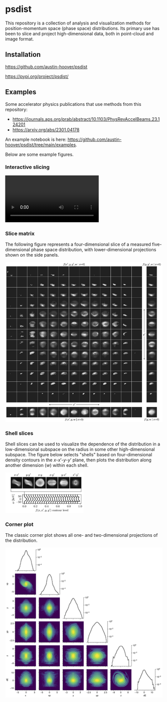 # psdist

This repository is a collection of analysis and visualization methods for position-momentum space (phase space) distributions. Its primary use has been to slice and project high-dimensional data, both in point-cloud and image format.


## Installation

https://github.com/austin-hoover/psdist

https://pypi.org/project/psdist/


## Examples

Some accelerator physics publications that use methods from this repository:
* https://journals.aps.org/prab/abstract/10.1103/PhysRevAccelBeams.23.124201
* https://arxiv.org/abs/2301.04178

An example notebook is here: https://github.com/austin-hoover/psdist/tree/main/examples. 

Below are some example figures.


### Interactive slicing

<video src="https://user-images.githubusercontent.com/58012334/242989106-0ad88e3a-7b10-48d4-9f36-ff8581281e80.mov" controls="controls" style="max-width: 730px;">
</video>


### Slice matrix

The following figure represents a four-dimensional slice of a measured five-dimensional phase space distribution, with lower-dimensional projections shown on the side panels.

![](figures/slice_matrix.png)


### Shell slices

Shell slices can be used to visualize the dependence of the distribution in a low-dimensional subspace on the radius in some other high-dimensional subspace. The figure below selects "shells" based on four-dimensional density contours in the $x$-$x'$-$y$-$y'$ plane, then plots the distribution along another dimension ($w$) within each shell.

<img src="figures/shell_slice.png" width="50%">


### Corner plot

The classic corner plot shows all one- and two-dimensional projections of the distribution.

![](figures/corner_log.png)